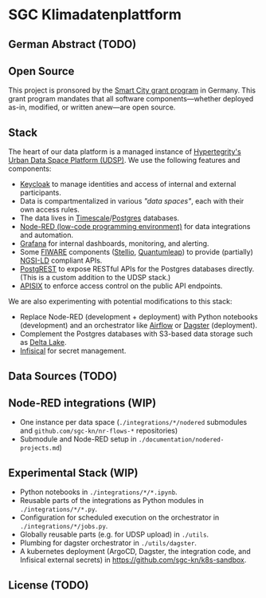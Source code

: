 # SGC Klimadatenplattform

## German Abstract (TODO)

## Open Source

This project is pronsored by the [Smart City grant program](https://www.smart-city-dialog.de/ueber-uns/modellprojekte-smart-cities) in Germany.
This grant program mandates that all software components—whether deployed as-in, modified, or written anew—are open source.

## Stack

The heart of our data platform is a managed instance of [Hypertegrity's Urban Data Space Platform (UDSP)](https://www.hypertegrity.de/urban-data-space-platform/).
We use the following features and components:
- [Keycloak](https://www.keycloak.org/) to manage identities and access of internal and external participants. 
- Data is  compartmentalized in various *"data spaces"*, each with their own access rules.
- The data lives in [Timescale](https://github.com/timescale/timescaledb)/[Postgres](https://www.postgresql.org/) databases.
- [Node-RED (low-code programming environment)](https://nodered.org/) for data integrations and automation.
- [Grafana](https://grafana.com/) for internal dashboards, monitoring, and alerting.
- Some [FIWARE](https://www.fiware.org/) components ([Stellio](https://stellio.readthedocs.io), [Quantumleap](https://quantumleap.readthedocs.io)) to provide (partially) [NGSI-LD](https://ngsild.org/) compliant APIs.
- [PostgREST](https://docs.postgrest.org/) to expose RESTful APIs for the Postgres databases directly. (This is a custom addition to the UDSP stack.)
- [APISIX](https://apisix.apache.org/) to enforce access control on the public API endpoints.

We are also experimenting with potential modifications to this stack:
- Replace Node-RED (development + deployment) with Python notebooks (development) and an orchestrator like [Airflow](https://airflow.apache.org/) or [Dagster](https://dagster.io/) (deployment).
- Complement the Postgres databases with S3-based data storage such as [Delta Lake](https://delta.io/).
- [Infisical](https://infisical.com/) for secret management.

## Data Sources (TODO)

## Node-RED integrations (WIP)

- One instance per data space (`./integrations/*/nodered` submodules and `github.com/sgc-kn/nr-flows-*` repositories)
- Submodule and Node-RED setup in `./documentation/nodered-projects.md`)

## Experimental Stack (WIP)

- Python notebooks in `./integrations/*/*.ipynb`.
- Reusable parts of the integrations as Python modules in `./integrations/*/*.py`.
- Configuration for scheduled execution on the orchestrator in `./integrations/*/jobs.py`.
- Globally reusable parts (e.g. for UDSP upload) in `./utils`.
- Plumbing for dagster orchestrator in `./utils/dagster`.
- A kubernetes deployment (ArgoCD, Dagster, the integration code, and Infisical external secrets) in https://github.com/sgc-kn/k8s-sandbox.

## License (TODO)
